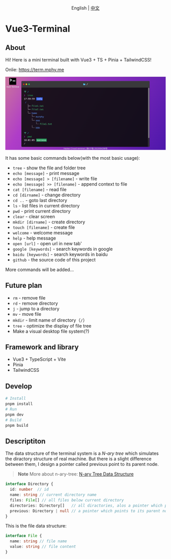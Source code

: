 <p align='center'>
English | <a href='./README.zh-CN.md'>中文</a>
</p>

# Vue3-Terminal

## About

Hi! Here is a mini terminal built with Vue3 + TS + Pinia + TailwindCSS!

Onlie: https://term.mphy.me

![demo](./.github/img/demo.png)

It has some basic commands below(with the most basic usage):

- `tree` - show the file and folder tree
- `echo [message]` - print message
- `echo [message] > [filename]` - write file
- `echo [message] >> [filename]` - append context to file
- `cat [filename]` - read file
- `cd [dirname]` - change directory
- `cd ..` - goto last directory
- `ls` - list files in current directory
- `pwd` - print current directory
- `clear` - clear screen
- `mkdir [dirname]` - create directory
- `touch [filename]` - create file
- `welcome` - welcome message
- `help` - help message
- `open [url]` - open url in new tab'
- `google [keywords]` - search keywords in google
- `baidu [keywords]` - search keywords in baidu
- `github` - the source code of this project

More commands will be added...

## Future plan

- `rm` - remove file
- `rd` - remove directory
- `j` - jump to a directory
- `mv` - move file
- `mkdir` - limit name of directory（`/`）
- `tree` - optimize the display of file tree
- Make a visual desktop file system(?)

## Framework and library

- Vue3 + TypeScript + Vite
- Pinia
- TailwindCSS

## Develop

```bash
# Install
pnpm install
# Run
pnpm dev
# Build
pnpm build
```

## Descriptiton

The data structure of the terminal system is a *N-ary tree* which simulates the diractory structure of real machine. But there is a slight difference between them, I design a pointer called previous point to its parent node.

>  **Note**
> More about n-ary-tree: [N-ary Tree Data Structure](https://www.studytonight.com/advanced-data-structures/nary-tree)

```ts
interface Directory {
  id: number  // id
  name: string // current directory name
  files: File[] // all files below current directory
  directories: Directory[]   // all diractories, alos a pointer which points to its children nodes
  previous: Directory | null // a pointer which points to its parent node
}
```

This is the file data structure:
```ts
interface File {
  name: string // file name
  value: string // file content
}
```